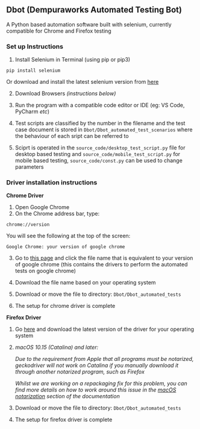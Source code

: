
## Dbot (Dempuraworks Automated Testing Bot)
A Python based automation software built with selenium, currently compatible for Chrome and Firefox testing

### Set up Instructions
1. Install Selenium in Terminal (using pip or pip3)
```
pip install selenium
```
Or download and install the latest selenium version from [here](https://www.selenium.dev/downloads/)

2. Download Browsers *(instructions below)*

3. Run the program with a compatible code editor or IDE (eg: VS Code, PyCharm *etc*)

4. Test scripts are classified by the number in the filename and the test case document is stored in ```Dbot/Dbot_automated_test_scenarios``` where the behaviour of each sript can be referred to

5. Sciprt is operated in the ```source_code/desktop_test_script.py``` file for desktop based testing and ```source_code/mobile_test_script.py``` for mobile based testing, ```source_code/const.py``` can be used to change parameters
    
### Driver installation instructions
**Chrome Driver** 

1. Open Google Chrome
2. On the Chrome address bar, type:
```
chrome://version
```
You will see the following at the top of the screen:

    Google Chrome: your version of google chrome

3. Go to [this page](https://chromedriver.storage.googleapis.com/index.html) and click the file name that is equivalent to your version of google chrome (this contains the drivers to perform the automated tests on google chrome)

4. Download the file name based on your operating system

5. Download or move the file to directory:
```Dbot/Dbot_automated_tests```

6. The setup for chrome driver is complete

**Firefox Driver**
1. Go [here](https://github.com/mozilla/geckodriver/releases) and download the latest version of the driver for your operating system

2. *macOS 10.15 (Catalina) and later:*

    *Due to the requirement from Apple that all programs must be
    notarized, geckodriver will not work on Catalina if you manually
    download it through another notarized program, such as Firefox*

    *Whilst we are working on a repackaging fix for this problem, you can
    find more details on how to work around this issue in the [macOS
    notarization](https://firefox-source-docs.mozilla.org/testing/geckodriver/Notarization.html) section of the documentation*

3.  Download or move the file to directory:
```Dbot/Dbot_automated_tests```

4. The setup for firefox driver is complete






